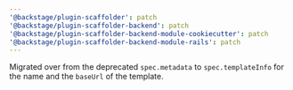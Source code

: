 ```yaml
---
'@backstage/plugin-scaffolder': patch
'@backstage/plugin-scaffolder-backend': patch
'@backstage/plugin-scaffolder-backend-module-cookiecutter': patch
'@backstage/plugin-scaffolder-backend-module-rails': patch
---
```


Migrated over from the deprecated `spec.metadata` to `spec.templateInfo` for the name and the `baseUrl` of the template.
